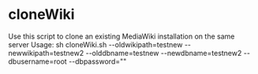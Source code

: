 # cloneWiki
Use this script to clone an existing MediaWiki installation on the same server
Usage:
sh cloneWiki.sh --oldwikipath=testnew --newwikipath=testnew2 --olddbname=testnew --newdbname=testnew2 --dbusername=root --dbpassword=""
